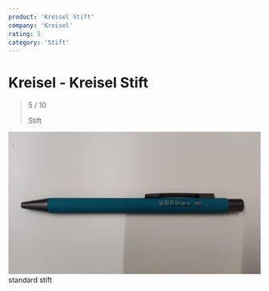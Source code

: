 ```yaml
---
product: 'Kreisel Stift'
company: 'Kreisel'
rating: 5
category: 'Stift'
---
```


# Kreisel - Kreisel Stift
>
> 5 / 10
>
> Stift

![Kreisel Stift](./assets/kreisel-kreisel-stift-c3989790-fd31-41fa-b49b-79c631f015b1.jpg)
standard stift
